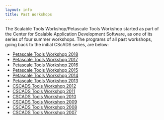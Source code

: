 ```yaml
---
layout: info
title: Past Workshops
---
```



The Scalable Tools Workshop/Petascale Tools Workshop started as part of the Center for Scalable Application Development
Software, as one of its series of four summer workshops. The programs of all past workshops, going back to the initial CScADS
series, are below:

* [Petascale Tools Workshop 2018](../petascale2018)
* [Petascale Tools Workshop 2017](../petascale2017)
* [Petascale Tools Workshop 2016](https://www.paradyn.org/petascale2016)
* [Petascale Tools Workshop 2015](https://www.paradyn.org/petascale2015)
* [Petascale Tools Workshop 2014](https://www.paradyn.org/petascale2014)
* [Petascale Tools Workshop 2013](https://www.paradyn.org/petascale2013)
* [CSCADS Tools Workshop 2012](http://cscads.rice.edu/performance-tools.htm)
* [CSCADS Tools Workshop 2011](http://cscads.rice.edu/performance-tools-1.htm)
* [CSCADS Tools Workshop 2010](http://cscads.rice.edu/performance-tools-2.htm)
* [CSCADS Tools Workshop 2009](http://cscads.rice.edu/performance-tools-3.htm)
* [CSCADS Tools Workshop 2008](http://cscads.rice.edu/performance-tools-4.htm)
* [CSCADS Tools Workshop 2007](http://cscads.rice.edu/perf-workshop-07.htm)
